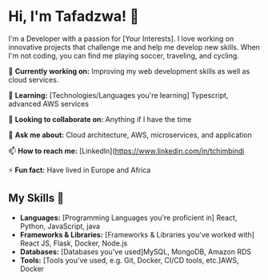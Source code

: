 # Hi, I'm Tafadzwa! 👋

I'm a Developer with a passion for [Your Interests]. I love working on innovative projects that challenge me and help me develop new skills. When I'm not coding, you can find me playing soccer, traveling, and cycling.

🔭 **Currently working on:** Improving my web development skills as well as cloud services. 

🌱 **Learning:** [Technologies/Languages you're learning] Typescript, advanced AWS services

👯 **Looking to collaborate on:** Anything if I have the time

💬 **Ask me about:** Cloud architecture, AWS, microservices, and application

📫 **How to reach me:** [LinkedIn](https://www.linkedin.com/in/tchimbindi

⚡ **Fun fact:** Have lived in Europe and Africa


## My Skills 🚀

- **Languages:** [Programming Languages you're proficient in] React, Python, JavaScript, java
- **Frameworks & Libraries:** [Frameworks & Libraries you've worked with] React JS, Flask, Docker, Node.js
- **Databases:** [Databases you've used]MySQL, MongoDB, Amazon RDS
- **Tools:** [Tools you've used, e.g. Git, Docker, CI/CD tools, etc.]AWS, Docker

<!---
tafman2002/tafman2002 is a ✨ special ✨ repository because its `README.md` (this file) appears on your GitHub profile.
You can click the Preview link to take a look at your changes.
--->
